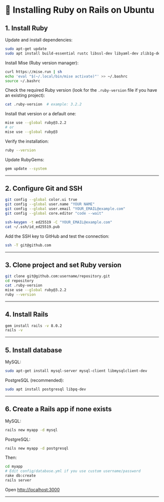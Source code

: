 # 💎 Installing Ruby on Rails on Ubuntu

## 1. Install Ruby

Update and install dependencies:

```bash
sudo apt-get update
sudo apt install build-essential rustc libssl-dev libyaml-dev zlib1g-dev libgmp-dev
```

Install Mise (Ruby version manager):

```bash
curl https://mise.run | sh
echo 'eval "$(~/.local/bin/mise activate)"' >> ~/.bashrc
source ~/.bashrc
```

Check the required Ruby version (look for the `.ruby-version` file if you have an existing project):

```bash
cat .ruby-version  # example: 3.2.2
```

Install that version or a default one:

```bash
mise use --global ruby@3.2.2
# or
mise use --global ruby@3
```

Verify the installation:

```bash
ruby --version
```

Update RubyGems:

```bash
gem update --system
```

---

## 2. Configure Git and SSH

```bash
git config --global color.ui true
git config --global user.name "YOUR NAME"
git config --global user.email "YOUR_EMAIL@example.com"
git config --global core.editor "code --wait"

ssh-keygen -t ed25519 -C "YOUR_EMAIL@example.com"
cat ~/.ssh/id_ed25519.pub
```

Add the SSH key to GitHub and test the connection:

```bash
ssh -T git@github.com
```

---

## 3. Clone project and set Ruby version

```bash
git clone git@github.com:username/repository.git
cd repository
cat .ruby-version
mise use --global ruby@3.2.2
ruby --version
```

---

## 4. Install Rails

```bash
gem install rails -v 8.0.2
rails -v
```

---

## 5. Install database

MySQL:

```bash
sudo apt-get install mysql-server mysql-client libmysqlclient-dev
```

PostgreSQL (recommended):

```bash
sudo apt install postgresql libpq-dev
```

---

## 6. Create a Rails app if none exists

MySQL:

```bash
rails new myapp -d mysql
```

PostgreSQL:

```bash
rails new myapp -d postgresql
```

Then:

```bash
cd myapp
# Edit config/database.yml if you use custom username/password
rake db:create
rails server
```

Open [http://localhost:3000](http://localhost:3000)

---
